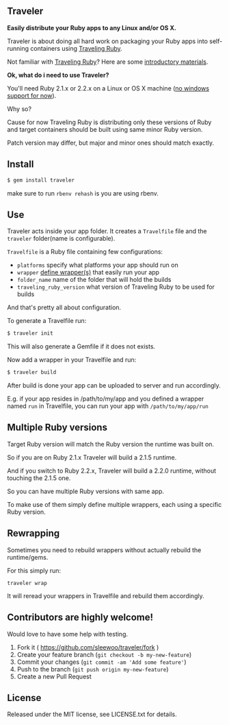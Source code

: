 
## Traveler

**Easily distribute your Ruby apps to any Linux and/or OS X.**

Traveler is about doing all hard work on packaging your Ruby apps into self-running containers using [Traveling Ruby](http://phusion.github.io/traveling-ruby/).

Not familiar with [Traveling Ruby](http://phusion.github.io/traveling-ruby/)?
Here are some [introductory materials](https://github.com/phusion/traveling-ruby#getting-started).

**Ok, what do i need to use Traveler?**

You'll need Ruby 2.1.x or 2.2.x on a Linux or OS X machine ([no windows support for now](https://github.com/sleewoo/traveler/issues/2)).

Why so?

Cause for now Traveling Ruby is distributing only these versions of Ruby and target containers should be built using same minor Ruby version.

Patch version may differ, but major and minor ones should match exactly.

## Install

```bash
$ gem install traveler
```

make sure to run `rbenv rehash` is you are using rbenv.

## Use

Traveler acts inside your app folder. It creates a `Travelfile` file and the `traveler` folder(name is configurable).

`Travelfile` is a Ruby file containing few configurations:

- `platforms`  specify what platforms your app should run on
- `wrapper` [define wrapper(s)](https://github.com/sleewoo/traveler/blob/master/skel/Travelfile#L12) that easily run your app
- `folder_name` name of the folder that will hold the builds
- `traveling_ruby_version` what version of Traveling Ruby to be used for builds

And that's pretty all about configuration.

To generate a Travelfile run:

```bash
$ traveler init
```

This will also generate a Gemfile if it does not exists.

Now add a wrapper in your Travelfile and run:

```bash
$ traveler build
```

After build is done your app can be uploaded to server and run accordingly.

E.g. if your app resides in /path/to/my/app and you defined a wrapper named `run` in Travelfile, you can run your app with `/path/to/my/app/run`


## Multiple Ruby versions

Target Ruby version will match the Ruby version the runtime was built on.

So if you are on Ruby 2.1.x Traveler will build a 2.1.5 runtime.

And if you switch to Ruby 2.2.x, Traveler will build a 2.2.0 runtime, without touching the 2.1.5 one.

So you can have multiple Ruby versions with same app.

To make use of them simply define multiple wrappers, each using a specific Ruby version.

## Rewrapping

Sometimes you need to rebuild wrappers without actually rebuild the runtime/gems.

For this simply run:

`traveler wrap`

It will reread your wrappers in Travelfile and rebuild them accordingly.

## Contributors are highly welcome!

Would love to have some help with testing.

1. Fork it ( https://github.com/sleewoo/traveler/fork )
2. Create your feature branch (`git checkout -b my-new-feature`)
3. Commit your changes (`git commit -am 'Add some feature'`)
4. Push to the branch (`git push origin my-new-feature`)
5. Create a new Pull Request

## License

Released under the MIT license, see LICENSE.txt for details.
